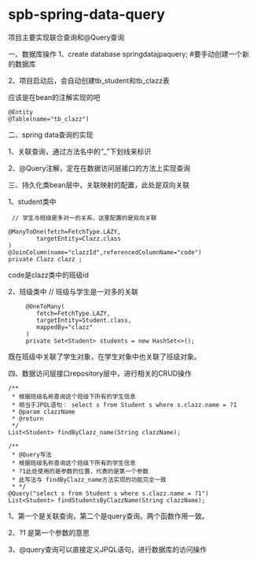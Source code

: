 # spb-spring-data-query

项目主要实现联合查询和@Query查询

一、数据库操作
1、create database springdatajpaquery; #要手动创建一个新的数据库

2、项目启动后，会自动创建tb_student和tb_clazz表

应该是在bean的注解实现的吧

    @Entity
    @Table(name="tb_clazz")

二、spring data查询的实现

1、关联查询，通过方法名中的“_”下划线来标识

2、@Query注解，定在在数据访问层接口的方法上实现查询

三、持久化类bean层中，关联映射的配置，此处是双向关联

1、student类中
     
     // 学生与班级是多对一的关系，这里配置的是双向关联
        
    @ManyToOne(fetch=FetchType.LAZY,
            targetEntity=Clazz.class
    )
    @JoinColumn(name="clazzId",referencedColumnName="code")
    private Clazz clazz ;
    
 code是clazz类中的班级id
    
2、班级类中
         // 班级与学生是一对多的关联
         
         @OneToMany(
            fetch=FetchType.LAZY,
            targetEntity=Student.class,
            mappedBy="clazz"
         )
         private Set<Student> students = new HashSet<>();
  
既在班级中关联了学生对象，在学生对象中也关联了班级对象。

四、数据访问层接口repository层中，进行相关的CRUD操作

    /**
     * 根据班级名称查询这个班级下所有的学生信息
     * 相当于JPQL语句： select s from Student s where s.clazz.name = ?1
     * @param clazzName
     * @return
     */
    List<Student> findByClazz_name(String clazzName);

    /**
     * @Query写法
     * 根据班级名称查询这个班级下所有的学生信息
     * ?1此处使用的是参数的位置，代表的是第一个参数
     * 此写法与 findByClazz_name方法实现的功能完全一致
     * */
    @Query("select s from Student s where s.clazz.name = ?1")
    List<Student> findStudentsByClazzName(String clazzName);
    
1、第一个是关联查询，第二个是query查询。两个函数作用一致。

2、?1 是第一个参数的意思

3、@query查询可以直接定义JPQL语句，进行数据库的访问操作





